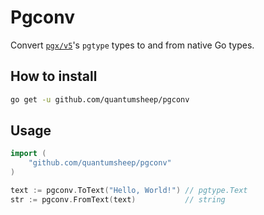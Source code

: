 # Pgconv

Convert [`pgx/v5`](https://github.com/jackc/pgx)'s `pgtype` types to and from native Go types.

## How to install

```bash
go get -u github.com/quantumsheep/pgconv
```

## Usage

```go
import (
    "github.com/quantumsheep/pgconv"
)

text := pgconv.ToText("Hello, World!") // pgtype.Text
str := pgconv.FromText(text)           // string
```
